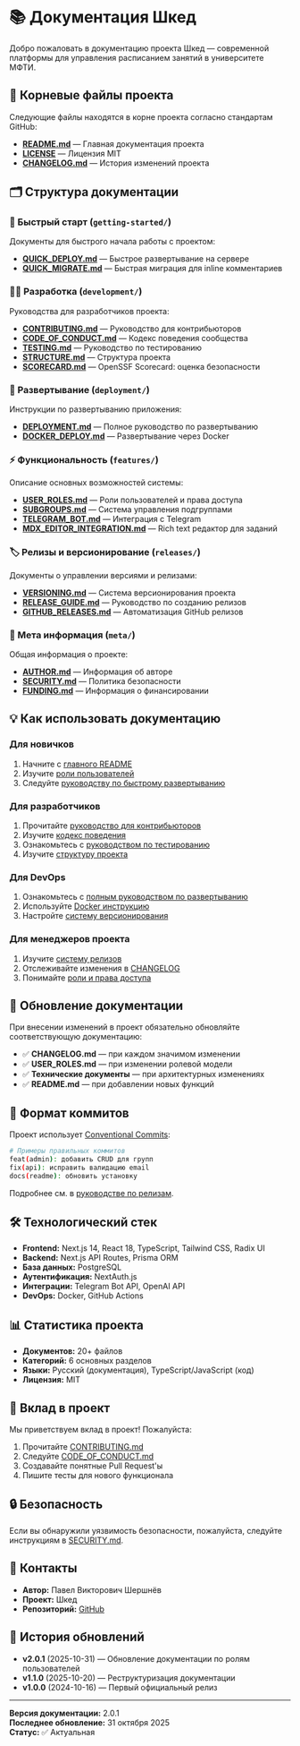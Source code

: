 # 📚 Документация Шкед

Добро пожаловать в документацию проекта Шкед — современной платформы для управления расписанием занятий в университете МФТИ.

## 📖 Корневые файлы проекта

Следующие файлы находятся в корне проекта согласно стандартам GitHub:

- [**README.md**](../readme.md) — Главная документация проекта
- [**LICENSE**](../LICENSE) — Лицензия MIT
- [**CHANGELOG.md**](../CHANGELOG.md) — История изменений проекта

## 🗂️ Структура документации

### 🚀 Быстрый старт (`getting-started/`)

Документы для быстрого начала работы с проектом:

- [**QUICK_DEPLOY.md**](getting-started/QUICK_DEPLOY.md) — Быстрое развертывание на сервере
- [**QUICK_MIGRATE.md**](getting-started/QUICK_MIGRATE.md) — Быстрая миграция для inline комментариев

### 👨‍💻 Разработка (`development/`)

Руководства для разработчиков проекта:

- [**CONTRIBUTING.md**](development/CONTRIBUTING.md) — Руководство для контрибьюторов
- [**CODE_OF_CONDUCT.md**](development/CODE_OF_CONDUCT.md) — Кодекс поведения сообщества
- [**TESTING.md**](development/TESTING.md) — Руководство по тестированию
- [**STRUCTURE.md**](development/STRUCTURE.md) — Структура проекта
- [**SCORECARD.md**](development/SCORECARD.md) — OpenSSF Scorecard: оценка безопасности

### 🚢 Развертывание (`deployment/`)

Инструкции по развертыванию приложения:

- [**DEPLOYMENT.md**](deployment/DEPLOYMENT.md) — Полное руководство по развертыванию
- [**DOCKER_DEPLOY.md**](deployment/DOCKER_DEPLOY.md) — Развертывание через Docker

### ⚡ Функциональность (`features/`)

Описание основных возможностей системы:

- [**USER_ROLES.md**](features/USER_ROLES.md) — Роли пользователей и права доступа
- [**SUBGROUPS.md**](features/SUBGROUPS.md) — Система управления подгруппами
- [**TELEGRAM_BOT.md**](features/TELEGRAM_BOT.md) — Интеграция с Telegram
- [**MDX_EDITOR_INTEGRATION.md**](features/MDX_EDITOR_INTEGRATION.md) — Rich text редактор для заданий

### 🏷️ Релизы и версионирование (`releases/`)

Документы о управлении версиями и релизами:

- [**VERSIONING.md**](releases/VERSIONING.md) — Система версионирования проекта
- [**RELEASE_GUIDE.md**](releases/RELEASE_GUIDE.md) — Руководство по созданию релизов
- [**GITHUB_RELEASES.md**](releases/GITHUB_RELEASES.md) — Автоматизация GitHub релизов

### 📄 Мета информация (`meta/`)

Общая информация о проекте:

- [**AUTHOR.md**](meta/AUTHOR.md) — Информация об авторе
- [**SECURITY.md**](meta/SECURITY.md) — Политика безопасности
- [**FUNDING.md**](meta/FUNDING.md) — Информация о финансировании

## 💡 Как использовать документацию

### Для новичков
1. Начните с [главного README](../readme.md)
2. Изучите [роли пользователей](features/USER_ROLES.md)
3. Следуйте [руководству по быстрому развертыванию](getting-started/QUICK_DEPLOY.md)

### Для разработчиков
1. Прочитайте [руководство для контрибьюторов](development/CONTRIBUTING.md)
2. Изучите [кодекс поведения](development/CODE_OF_CONDUCT.md)
3. Ознакомьтесь с [руководством по тестированию](development/TESTING.md)
4. Изучите [структуру проекта](development/STRUCTURE.md)

### Для DevOps
1. Ознакомьтесь с [полным руководством по развертыванию](deployment/DEPLOYMENT.md)
2. Используйте [Docker инструкцию](deployment/DOCKER_DEPLOY.md)
3. Настройте [систему версионирования](releases/VERSIONING.md)

### Для менеджеров проекта
1. Изучите [систему релизов](releases/GITHUB_RELEASES.md)
2. Отслеживайте изменения в [CHANGELOG](../CHANGELOG.md)
3. Понимайте [роли и права доступа](features/USER_ROLES.md)

## 🔄 Обновление документации

При внесении изменений в проект обязательно обновляйте соответствующую документацию:

- ✅ **CHANGELOG.md** — при каждом значимом изменении
- ✅ **USER_ROLES.md** — при изменении ролевой модели
- ✅ **Технические документы** — при архитектурных изменениях
- ✅ **README.md** — при добавлении новых функций

## 📝 Формат коммитов

Проект использует [Conventional Commits](https://www.conventionalcommits.org/):

```bash
# Примеры правильных коммитов
feat(admin): добавить CRUD для групп
fix(api): исправить валидацию email
docs(readme): обновить установку
```

Подробнее см. в [руководстве по релизам](releases/RELEASE_GUIDE.md).

## 🛠️ Технологический стек

- **Frontend:** Next.js 14, React 18, TypeScript, Tailwind CSS, Radix UI
- **Backend:** Next.js API Routes, Prisma ORM
- **База данных:** PostgreSQL
- **Аутентификация:** NextAuth.js
- **Интеграции:** Telegram Bot API, OpenAI API
- **DevOps:** Docker, GitHub Actions

## 📊 Статистика проекта

- **Документов:** 20+ файлов
- **Категорий:** 6 основных разделов
- **Языки:** Русский (документация), TypeScript/JavaScript (код)
- **Лицензия:** MIT

## 🤝 Вклад в проект

Мы приветствуем вклад в проект! Пожалуйста:

1. Прочитайте [CONTRIBUTING.md](development/CONTRIBUTING.md)
2. Следуйте [CODE_OF_CONDUCT.md](development/CODE_OF_CONDUCT.md)
3. Создавайте понятные Pull Request'ы
4. Пишите тесты для нового функционала

## 🔒 Безопасность

Если вы обнаружили уязвимость безопасности, пожалуйста, следуйте инструкциям в [SECURITY.md](meta/SECURITY.md).

## 📧 Контакты

- **Автор:** Павел Викторович Шершнёв
- **Проект:** Шкед
- **Репозиторий:** [GitHub](https://github.com/PvUtrix/shked)

## 📅 История обновлений

- **v2.0.1** (2025-10-31) — Обновление документации по ролям пользователей
- **v1.1.0** (2025-10-20) — Реструктуризация документации
- **v1.0.0** (2024-10-16) — Первый официальный релиз

---

**Версия документации:** 2.0.1  
**Последнее обновление:** 31 октября 2025  
**Статус:** ✅ Актуальная
